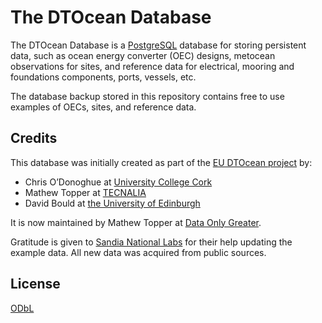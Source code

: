 # The DTOcean Database

The DTOcean Database is a [PostgreSQL](https://www.postgresql.org/) database
for storing persistent data, such as ocean energy converter (OEC) designs, 
metocean observations for sites, and reference data for electrical, mooring
and foundations components, ports, vessels, etc.

The database backup stored in this repository contains free to use examples of
OECs, sites, and reference data.

## Credits

This database was initially created as part of the [EU DTOcean project](
https://www.dtoceanplus.eu/About-DTOceanPlus/History) by:

 * Chris O’Donoghue at [University College Cork](https://www.ucc.ie/)
 * Mathew Topper at [TECNALIA](https://www.tecnalia.com)
 * David Bould at [the University of Edinburgh](https://www.ed.ac.uk/)

It is now maintained by Mathew Topper at [Data Only Greater](
https://www.dataonlygreater.com/).

Gratitude is given to [Sandia National Labs](https://www.sandia.gov/) for their
help updating the example data. All new data was acquired from public sources.

## License

[ODbL](https://opendatacommons.org/licenses/odbl/)
